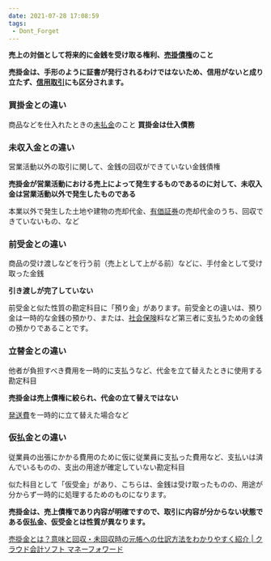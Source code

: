 ```yaml
---
date: 2021-07-28 17:08:59
tags:
 - Dont_Forget
---
```

**売上の対価として将来的に金銭を受け取る権利、[売掛債権](https://biz.moneyforward.com/words/urikakesaiken/ "売掛債権")のこと**

**売掛金は、手形のように証書が発行されるわけではないため、信用がないと成り立たず、[信用取引](https://biz.moneyforward.com/words/credit-to-take-lead/ "信用取引")にも区分されます。**

### 買掛金との違い

商品などを仕入れたときの[未払金](https://biz.moneyforward.com/words/accounts-payable/ "未払金")のこと
**買掛金は仕入債務**

### 未収入金との違い
営業活動以外の取引に関して、金銭の回収ができていない金銭債権

**売掛金が営業活動における売上によって発生するものであるのに対して、未収入金は営業活動以外で発生したものである**

本業以外で発生した土地や建物の売却代金、[有価証券](https://biz.moneyforward.com/words/yukashouken/ "有価証券")の売却代金のうち、回収できていないもの、など

### 前受金との違い
商品の受け渡しなどを行う前（売上として上がる前）などに、手付金として受け取った金銭

**引き渡しが完了していない**

前受金と似た性質の勘定科目に「預り金」があります。前受金との違いは、預り金は一時的な金銭の預かり、または、[社会保険](https://biz.moneyforward.com/words/social-insurance/ "社会保険")料など第三者に支払うための金銭の預かりであることです。

### 立替金との違い
他者が負担すべき費用を一時的に支払うなど、代金を立て替えたときに使用する勘定科目

**売掛金は売上債権に絞られ、代金の立て替えではない**

[発送費](https://biz.moneyforward.com/words/hassouhi/ "発送費")を一時的に立て替えた場合など

### 仮払金との違い
従業員の出張にかかる費用のために仮に従業員に支払った費用など、支払いは済んでいるものの、支出の用途が確定していない勘定科目

似た科目として「仮受金」があり、こちらは、金銭は受け取ったものの、用途が分からず一時的に処理するためのものになります。

**売掛金は、売上債権であり内容が明確ですので、取引に内容が分からない状態である仮払金、仮受金とは性質が異なります。**



[売掛金とは？意味と回収・未回収時の元帳への仕訳方法をわかりやすく紹介 \| クラウド会計ソフト マネーフォワード](https://biz.moneyforward.com/accounting/basic/44284/)